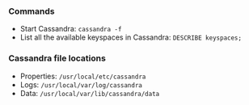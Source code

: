 ### Commands
- Start Cassandra: `cassandra -f`
- List all the available keyspaces in Cassandra: `DESCRIBE keyspaces;`

### Cassandra file locations
- Properties: `/usr/local/etc/cassandra`
- Logs: `/usr/local/var/log/cassandra`
- Data: `/usr/local/var/lib/cassandra/data`

